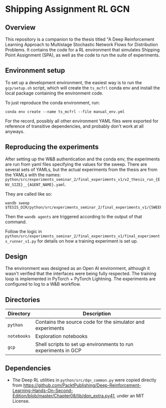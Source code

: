 # Shipping Assignment RL GCN

## Overview
This repository is a companion to the thesis titled "A Deep Reinforcement Learning Approach to Multistage Stochastic Network Flows for Distribution Problems. 
It contains the code for a RL environment that simulates Shipping Point Assignment (SPA), as well as the code to run the suite of experiments.


## Environment setup
To set up a development environment, the easiest way is to run the `gcp/setup.sh` script,  which will create the `ts_mcfrl` conda env and install the
local package containing the environment code.

To just reproduce the conda environment, run:

```shell
conda env create --name ts_mcfrl --file manual_env.yml
```

For the record, possibly all other environment YAML files were exported for reference of transitive dependencies, and probably don't work at all anyways.

## Reproducing the experiments
After setting up the W&B authentication and the conda env, the experiments are run from yaml files specifying the values for the sweep.
There are several sets of YAMLs, but the actual experiments from the thesis are from the YAMLs with the names: `python/src/experiments_seminar_2/final_experiments_v1/v2_thesis_run_{ENV_SIZE}__{AGENT_NAME}.yaml`.

They are called like so: 
```
wandb sweep $TESIS_DIR/python/src/experiments_seminar_2/final_experiments_v1/{SWEEP_YAML_FILE}
```
Then the `wandb agents` are triggered according to the output of that command.

Follow the logic in `python/src/experiments_seminar_2/final_experiments_v1/final_experiments_runner_v1.py` for details on how a training experiment is set up.


## Design
The environment was designed as an Open AI environment, although it wasn't verified that the interfaces were being fully respected. 
The training loop is implemented in PyTorch + PyTorch Lightning. The experiments are configured to log to a W&B workflow.

## Directories
| Directory   | Description                                                    |
|-------------|----------------------------------------------------------------|
| `python`    | Contains the source code for the simulator and experiments     |
| `notebooks` | Exploration notebooks                                          |
| `gcp`       | Shell scripts to set up environments to run experiments in GCP |


## Dependencies
- The Deep RL utilities in `python/src/dqn_common.py` were copied directly from https://github.com/PacktPublishing/Deep-Reinforcement-Learning-Hands-On-Second-Edition/blob/master/Chapter08/lib/dqn_extra.py41, under an MIT License.